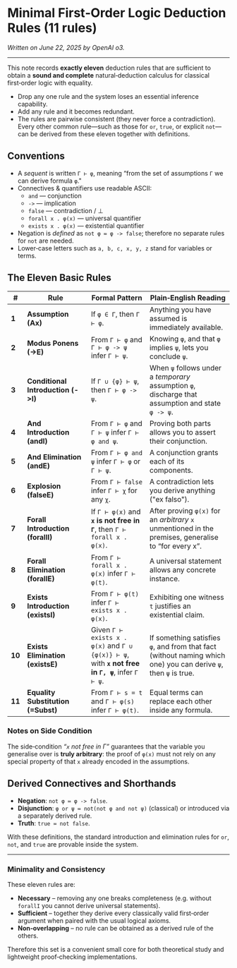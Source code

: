 # Minimal First‑Order Logic Deduction Rules (11 rules)

*Written on June 22, 2025 by OpenAI o3.*

---

This note records **exactly eleven** deduction rules that are sufficient to obtain a **sound and complete** natural‑deduction calculus for classical first‑order logic with equality.  
* Drop any one rule and the system loses an essential inference capability.  
* Add any rule and it becomes redundant.  
* The rules are pairwise consistent (they never force a contradiction).  
Every other common rule—such as those for `or`, `true`, or explicit `not`—can be derived from these eleven together with definitions.  

## Conventions

* A *sequent* is written `Γ ⊢ φ`, meaning “from the set of assumptions `Γ` we can derive formula `φ`."  
* Connectives & quantifiers use readable ASCII:  
  * `and` — conjunction  
  * `->` — implication  
  * `false` — contradiction / ⊥  
  * `forall x . φ(x)` — universal quantifier  
  * `exists x . φ(x)` — existential quantifier  
* Negation is *defined* as `not φ ≔ φ -> false`; therefore no separate rules for `not` are needed.  
* Lower‑case letters such as `a, b, c, x, y, z` stand for variables or terms.  

## The Eleven Basic Rules

| # | Rule | Formal Pattern | Plain‑English Reading |
|---|------|----------------|-----------------------|
| **1** | **Assumption (Ax)** | If `φ ∈ Γ`, then `Γ ⊢ φ`. | Anything you have assumed is immediately available. |
| **2** | **Modus Ponens (->E)** | From `Γ ⊢ φ` and `Γ ⊢ φ -> ψ` infer `Γ ⊢ ψ`. | Knowing `φ`, and that `φ` implies `ψ`, lets you conclude `ψ`. |
| **3** | **Conditional Introduction (->I)** | If `Γ ∪ {φ} ⊢ ψ`, then `Γ ⊢ φ -> ψ`. | When `ψ` follows under a *temporary* assumption `φ`, discharge that assumption and state `φ -> ψ`. |
| **4** | **And Introduction (andI)** | From `Γ ⊢ φ` and `Γ ⊢ ψ` infer `Γ ⊢ φ and ψ`. | Proving both parts allows you to assert their conjunction. |
| **5** | **And Elimination (andE)** | From `Γ ⊢ φ and ψ` infer `Γ ⊢ φ` or `Γ ⊢ ψ`. | A conjunction grants each of its components. |
| **6** | **Explosion (falseE)** | From `Γ ⊢ false` infer `Γ ⊢ χ` for any `χ`. | A contradiction lets you derive anything ("ex falso"). |
| **7** | **Forall Introduction (forallI)** | If `Γ ⊢ φ(x)` and **`x` is not free in `Γ`**, then `Γ ⊢ forall x . φ(x)`. | After proving `φ(x)` for an *arbitrary* `x` unmentioned in the premises, generalise to “for every x”. |
| **8** | **Forall Elimination (forallE)** | From `Γ ⊢ forall x . φ(x)` infer `Γ ⊢ φ(t)`. | A universal statement allows any concrete instance. |
| **9** | **Exists Introduction (existsI)** | From `Γ ⊢ φ(t)` infer `Γ ⊢ exists x . φ(x)`. | Exhibiting one witness `t` justifies an existential claim. |
| **10** | **Exists Elimination (existsE)** | Given `Γ ⊢ exists x . φ(x)` and `Γ ∪ {φ(x)} ⊢ ψ`, with **`x` not free in `Γ, ψ`**, infer `Γ ⊢ ψ`. | If something satisfies `φ`, and from that fact (without naming which one) you can derive `ψ`, then `ψ` is true. |
| **11** | **Equality Substitution (=Subst)** | From `Γ ⊢ s = t` and `Γ ⊢ φ(s)` infer `Γ ⊢ φ(t)`. | Equal terms can replace each other inside any formula. |

### Notes on Side Condition

The side‑condition *“`x` not free in Γ”* guarantees that the variable you generalise over is **truly arbitrary**: the proof of `φ(x)` must not rely on any special property of that `x` already encoded in the assumptions.

## Derived Connectives and Shorthands

* **Negation**: `not φ ≔ φ -> false`.  
* **Disjunction**: `φ or ψ ≔ not(not φ and not ψ)` (classical) or introduced via a separately derived rule.  
* **Truth**: `true ≔ not false`.

With these definitions, the standard introduction and elimination rules for `or`, `not`, and `true` are provable inside the system.

---

### Minimality and Consistency

These eleven rules are:

* **Necessary** – removing any one breaks completeness (e.g. without `forallI` you cannot derive universal statements).  
* **Sufficient** – together they derive every classically valid first‑order argument when paired with the usual logical axioms.  
* **Non‑overlapping** – no rule can be obtained as a derived rule of the others.

Therefore this set is a convenient small core for both theoretical study and lightweight proof‑checking implementations.

